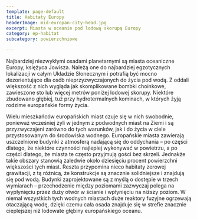 ```yaml
---
template: page-default
title: Habitaty Europy
headerImage: mid-europan-city-head.jpg
excerpt: Miasta w oceanie pod lodową skorupą Europy
category: ep-habitat
subcategory: powierzchniowe

---
```

Najbardziej niezwykłymi osadami planetarnymi są miasta oceaniczne Europy, księżyca Jowisza. Należą one do najbardziej egzotycznych lokalizacji w całym Układzie Słonecznym i potrafią być mocno dezorientujące dla osób nieprzyzwyczajonych do życia pod wodą. Z oddali większość z nich wygląda jak skomplikowane bombki choinkowe, zawieszone sto lub więcej metrów poniżej lodowej skorupy. Niektóre zbudowano głębiej, tuż przy hydrotermalnych kominach, w których żyją rodzime europańskie formy życia.

Wielu mieszkańców europańskich miast czuje się w nich swobodnie, ponieważ wcześniej żyli w jednym z podwodnych miast na Ziemi i są przyzwyczajeni zarówno do tych warunków, jak i do życia w ciele przystosowanym do środowiska wodnego. Europańskie miasta zawierają uszczelnione budynki z atmosferą nadającą się do oddychania – po części dlatego, że niektóre czynności najlepiej wykonywać w powietrzu, a po części dlatego, że miasta te często przyjmują gości bez skrzeli. Jednakże takie obszary stanowią zaledwie około dziesięciu procent powierzchni większości tych miast. Reszta przypomina nieco habitaty zerowej grawitacji, z tą różnicą, że konstrukcje są znacznie solidniejsze i znajdują się pod wodą. Budynki zaprojektowane są z myślą o dostępie w trzech wymiarach – przechodzenie między poziomami zazwyczaj polega na wypłynięciu przez duży otwór w ścianie i wpłynięciu na niższy poziom. W niemal wszystkich tych wodnych miastach duże reaktory fuzyjne ogrzewają otaczającą wodę, dzięki czemu cała osada znajduje się w strefie znacznie cieplejszej niż lodowate głębiny europańskiego oceanu.
